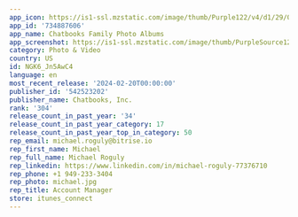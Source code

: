 ```yaml
---
app_icon: https://is1-ssl.mzstatic.com/image/thumb/Purple122/v4/d1/29/03/d1290306-ea68-6a12-5d13-ce5d2d06c3c1/AppIcon-0-1x_U007emarketing-0-10-0-sRGB-85-220-0.png/1024x1024bb.png
app_id: '734887606'
app_name: Chatbooks Family Photo Albums
app_screenshot: https://is1-ssl.mzstatic.com/image/thumb/PurpleSource126/v4/18/c0/15/18c01520-d1f2-673f-25a3-5cca5276e689/1e762002-dd7f-4575-b68b-ec3a5e06a798_2401_ASO-screens_iphone_x_1.jpg/1242x2688bb.png
category: Photo & Video
country: US
id: NGK6_Jn5AwC4
language: en
most_recent_release: '2024-02-20T00:00:00'
publisher_id: '542523202'
publisher_name: Chatbooks, Inc.
rank: '304'
release_count_in_past_year: '34'
release_count_in_past_year_category: 17
release_count_in_past_year_top_in_category: 50
rep_email: michael.roguly@bitrise.io
rep_first_name: Michael
rep_full_name: Michael Roguly
rep_linkedin: https://www.linkedin.com/in/michael-roguly-77376710
rep_phone: +1 949-233-3404
rep_photo: michael.jpg
rep_title: Account Manager
store: itunes_connect
---
```

